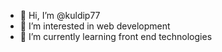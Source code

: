 - 👋 Hi, I’m @kuldip77
- 👀 I’m interested in web development
- 🌱 I’m currently learning front end technologies

<!---
kuldip77/kuldip77 is a ✨ special ✨ repository because its `README.md` (this file) appears on your GitHub profile.
You can click the Preview link to take a look at your changes.
--->
